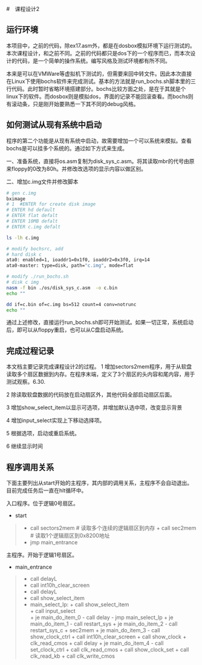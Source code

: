 
#　课程设计2　

## 运行环境
本项目中，之前的代码，除ex17.asm外，都是在dosbox模拟环境下运行测试的。本次课程设计，和之前不同。之前的代码都只是dos下的一个程序而已，而本次设计的代码，是一个简单的操作系统。编写风格及测试环境都有所不同。

本来是可以在VMWare等虚拟机下测试的，但需要来回中转文件。因此本次直接在Linux下使用bochs软件来完成测试。基本的方法就是run_bochs.sh脚本里的三行代码。此时暂时省略环境搭建部分。bochs比较方面之处，是在于其就是个linux下的软件。而dosbox则是模拟dos，界面的记录不能回滚查看。而bochs则有滚动条，只是刚开始要熟悉一下其不同的debug风格。



## 如何测试从现有系统中启动

程序的第二个功能是从现有系统中启动，故需要增加一个可以系统来模拟。查看bochs是可以挂多个系统的。通过如下方式来生成。

一、准备系统，直接将os.asm复制为disk_sys_c.asm。将其读取mbr的代号由原来floppy的0改为80h。并修改改选项的显示内容以做区别。

二、增加c.img文件并修改脚本
```bash
# gen c.img
bximage 
# 1  #ENTER for create disk image
# ENTER hd default 
# ENTER flat defalt
# ENTER 10MB defalt
# ENTER c.img defalt

ls -lh c.img

# modify bochsrc, add
# hard disk c
ata0: enabled=1, ioaddr1=0x1f0, ioaddr2=0x3f0, irq=14
ata0-master: type=disk, path="c.img", mode=flat

# modify ./run_bochs.sh
# disk c img
nasm -f bin ./os/disk_sys_c.asm  -o c.bin
echo ""

dd if=c.bin of=c.img bs=512 count=4 conv=notrunc
echo ""

```
通过上述修改，直接运行run_bochs.sh即可开始测试。如果一切正常，系统启动后，即可以从floppy重启，也可以从C盘启动系统。


## 完成过程记录

本文档主要记录完成课程设计2的过程。
1 增加sectors2mem程序，用于从软盘读取多个扇区数据到内存。在程序末端，定义了3个扇区的头内容和尾内容，用于测试观察。6.30.

2 除读取软盘数据的代码放在启动扇区外，其他代码全部启动扇区后面。

3 增加show_select_item以显示可选项，并增加默认选中项，改变显示背景

4 增加input_select实现上下移动选择项。

5 根据选项，启动或重启系统。

6 继续显示时间




## 程序调用关系
下面主要列出从start开始的主程序，其内部的调用关系，主程序不会自动退出。目前完成任务后一直在hlt循环中。

入口程序。位于逻辑0号扇区。



* start

> * call sectors2mem  # 读取多个连续的逻辑扇区到内存
     + call sec2mem   # 读取1个逻辑扇区到0x8200地址
> * jmp main_entrance


主程序。开始于逻辑1号扇区。

* main_entrance

> * call delayL
> * call int10h_clear_screen
> * call delayL
> * call show_select_item        
> * main_select_lp:
    + call show_select_item        
    + call input_select   
    + je main_do_item_0
        - call delay
        - jmp main_select_lp
    + je main_do_item_1
        - call restart_sys
    + je main_do_item_2
        - call restart_sys_c
            + sec2mem
    + je main_do_item_3
        - call show_clock_ctrl
            + call int10h_clear_screen
            + call show_clock
            + clk_read_cmos
            + call delay
    + je main_do_item_4
        - call set_clock_ctrl
            + call clk_read_cmos
            + call show_clock_set
            + call clk_read_kb
            + call clk_write_cmos
        




